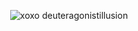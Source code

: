 <div align="center"> 

![xoxo deuteragonistillusion](https://komarev.com/ghpvc/?username=your-macaronidingdong) 
</div>


<div align="center">


</div>
